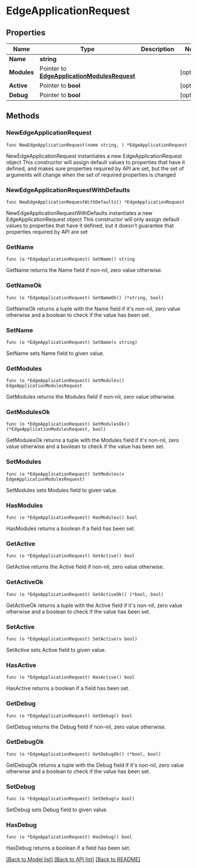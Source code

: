 # EdgeApplicationRequest

## Properties

Name | Type | Description | Notes
------------ | ------------- | ------------- | -------------
**Name** | **string** |  | 
**Modules** | Pointer to [**EdgeApplicationModulesRequest**](EdgeApplicationModulesRequest.md) |  | [optional] 
**Active** | Pointer to **bool** |  | [optional] 
**Debug** | Pointer to **bool** |  | [optional] 

## Methods

### NewEdgeApplicationRequest

`func NewEdgeApplicationRequest(name string, ) *EdgeApplicationRequest`

NewEdgeApplicationRequest instantiates a new EdgeApplicationRequest object
This constructor will assign default values to properties that have it defined,
and makes sure properties required by API are set, but the set of arguments
will change when the set of required properties is changed

### NewEdgeApplicationRequestWithDefaults

`func NewEdgeApplicationRequestWithDefaults() *EdgeApplicationRequest`

NewEdgeApplicationRequestWithDefaults instantiates a new EdgeApplicationRequest object
This constructor will only assign default values to properties that have it defined,
but it doesn't guarantee that properties required by API are set

### GetName

`func (o *EdgeApplicationRequest) GetName() string`

GetName returns the Name field if non-nil, zero value otherwise.

### GetNameOk

`func (o *EdgeApplicationRequest) GetNameOk() (*string, bool)`

GetNameOk returns a tuple with the Name field if it's non-nil, zero value otherwise
and a boolean to check if the value has been set.

### SetName

`func (o *EdgeApplicationRequest) SetName(v string)`

SetName sets Name field to given value.


### GetModules

`func (o *EdgeApplicationRequest) GetModules() EdgeApplicationModulesRequest`

GetModules returns the Modules field if non-nil, zero value otherwise.

### GetModulesOk

`func (o *EdgeApplicationRequest) GetModulesOk() (*EdgeApplicationModulesRequest, bool)`

GetModulesOk returns a tuple with the Modules field if it's non-nil, zero value otherwise
and a boolean to check if the value has been set.

### SetModules

`func (o *EdgeApplicationRequest) SetModules(v EdgeApplicationModulesRequest)`

SetModules sets Modules field to given value.

### HasModules

`func (o *EdgeApplicationRequest) HasModules() bool`

HasModules returns a boolean if a field has been set.

### GetActive

`func (o *EdgeApplicationRequest) GetActive() bool`

GetActive returns the Active field if non-nil, zero value otherwise.

### GetActiveOk

`func (o *EdgeApplicationRequest) GetActiveOk() (*bool, bool)`

GetActiveOk returns a tuple with the Active field if it's non-nil, zero value otherwise
and a boolean to check if the value has been set.

### SetActive

`func (o *EdgeApplicationRequest) SetActive(v bool)`

SetActive sets Active field to given value.

### HasActive

`func (o *EdgeApplicationRequest) HasActive() bool`

HasActive returns a boolean if a field has been set.

### GetDebug

`func (o *EdgeApplicationRequest) GetDebug() bool`

GetDebug returns the Debug field if non-nil, zero value otherwise.

### GetDebugOk

`func (o *EdgeApplicationRequest) GetDebugOk() (*bool, bool)`

GetDebugOk returns a tuple with the Debug field if it's non-nil, zero value otherwise
and a boolean to check if the value has been set.

### SetDebug

`func (o *EdgeApplicationRequest) SetDebug(v bool)`

SetDebug sets Debug field to given value.

### HasDebug

`func (o *EdgeApplicationRequest) HasDebug() bool`

HasDebug returns a boolean if a field has been set.


[[Back to Model list]](../README.md#documentation-for-models) [[Back to API list]](../README.md#documentation-for-api-endpoints) [[Back to README]](../README.md)


